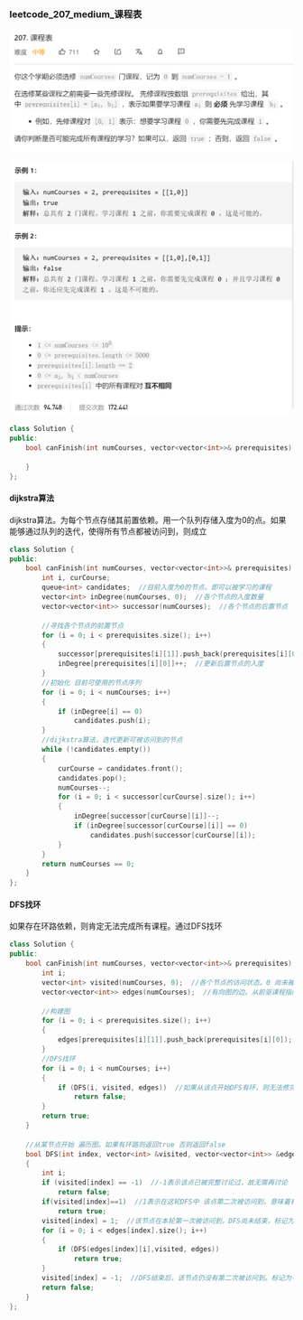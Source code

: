 ### leetcode_207_medium_课程表

![image-20210222114648641](leetcode_207_medium_课程表.assets/image-20210222114648641.png)

![image-20210222114701334](leetcode_207_medium_课程表.assets/image-20210222114701334.png)

```c++
class Solution {
public:
    bool canFinish(int numCourses, vector<vector<int>>& prerequisites) {

    }
};
```

#### dijkstra算法

dijkstra算法。为每个节点存储其前置依赖。用一个队列存储入度为0的点。如果能够通过队列的迭代，使得所有节点都被访问到，则成立

```c++
class Solution {
public:
	bool canFinish(int numCourses, vector<vector<int>>& prerequisites) {
		int i, curCourse;
		queue<int> candidates;  //目前入度为0的节点。即可以被学习的课程
		vector<int> inDegree(numCourses, 0);  //各个节点的入度数量
		vector<vector<int>> successor(numCourses);  //各个节点的后置节点

		//寻找各个节点的前置节点
		for (i = 0; i < prerequisites.size(); i++)
		{
			successor[prerequisites[i][1]].push_back(prerequisites[i][0]);  //更新前驱节点的后继
			inDegree[prerequisites[i][0]]++;  //更新后置节点的入度
		}
		//初始化 目前可使用的节点序列
		for (i = 0; i < numCourses; i++)
		{
			if (inDegree[i] == 0)
				candidates.push(i);
		}
		//dijkstra算法，迭代更新可被访问到的节点
		while (!candidates.empty())
		{
			curCourse = candidates.front();
			candidates.pop();
			numCourses--;
			for (i = 0; i < successor[curCourse].size(); i++)
			{
				inDegree[successor[curCourse][i]]--;
				if (inDegree[successor[curCourse][i]] == 0)
					candidates.push(successor[curCourse][i]);
			}
		}
		return numCourses == 0;
	}
};
```

#### DFS找环

如果存在环路依赖，则肯定无法完成所有课程。通过DFS找环

```c++
class Solution {
public:
	bool canFinish(int numCourses, vector<vector<int>>& prerequisites) {
		int i;
		vector<int> visited(numCourses, 0);  //各个节点的访问状态。0 尚未被访问过  -1 已被讨论过 1 在本轮中被访问过
		vector<vector<int>> edges(numCourses);  //有向图的边。从前驱课程指向后继课程

		//构建图
		for (i = 0; i < prerequisites.size(); i++)
		{
			edges[prerequisites[i][1]].push_back(prerequisites[i][0]);
		}
		//DFS找环
		for (i = 0; i < numCourses; i++)
		{
			if (DFS(i, visited, edges))  //如果从该点开始DFS有环，则无法修完课程
				return false;
		}
		return true;
	}

	//从某节点开始 遍历图。如果有环路则返回true 否则返回false
	bool DFS(int index, vector<int> &visited, vector<vector<int>> &edges)
	{
		int i;
		if (visited[index] == -1)  //-1表示该点已被完整讨论过，故无需再讨论
			return false;
		if(visited[index]==1)  //1表示在这轮DFS中 该点第二次被访问到。意味着有环
			return true;
		visited[index] = 1;  //该节点在本轮第一次被访问到，DFS尚未结束，标记为1
		for (i = 0; i < edges[index].size(); i++)
		{
			if (DFS(edges[index][i],visited, edges))
				return true;
		}
		visited[index] = -1;  //DFS结束后，该节点仍没有第二次被访问到。标记为-1
		return false;
	}
};
```

